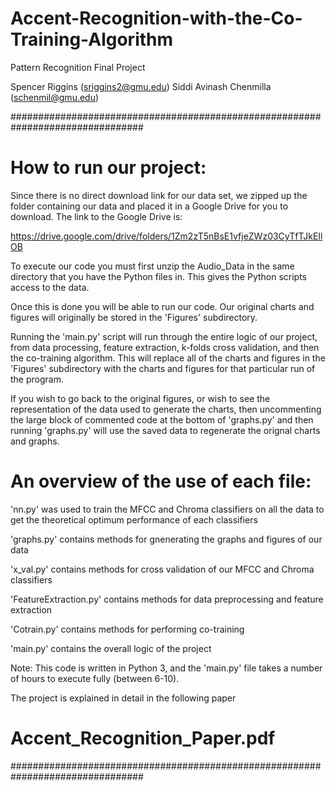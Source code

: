 # Accent-Recognition-with-the-Co-Training-Algorithm
Pattern Recognition Final Project

Spencer Riggins (sriggins2@gmu.edu)
Siddi Avinash Chenmilla (schenmil@gmu.edu)

################################################################################

# How to run our project:

Since there is no direct download link for our data set, we zipped up the folder
containing our data and placed it in a Google Drive for you to download. The
link to the Google Drive is:

https://drive.google.com/drive/folders/1Zm2zT5nBsE1vfjeZWz03CyTfTJkEIlOB

To execute our code you must first unzip the Audio_Data in the same directory that you have
the Python files in. This gives the Python scripts access to the data.

Once this is done you will be able to run our code. Our original charts and
figures will originally be stored in the 'Figures' subdirectory.

Running the 'main.py' script will run through the entire logic of our project,
from data processing, feature extraction, k-folds cross validation, and then the
co-training algorithm. This will replace all of the charts and figures in the
'Figures' subdirectory with the charts and figures for that particular run of the
program.

If you wish to go back to the original figures, or wish to see the representation of
the data used to generate the charts, then uncommenting the large block of commented
code at the bottom of 'graphs.py' and then running 'graphs.py' will use the saved
data to regenerate the orignal charts and graphs.

# An overview of the use of each file:

'nn.py' was used to train the MFCC and Chroma classifiers on all the data to get
the theoretical optimum performance of each classifiers

'graphs.py' contains methods for gnenerating the graphs and figures of our data

'x_val.py' contains methods for cross validation of our MFCC and Chroma classifiers

'FeatureExtraction.py' contains methods for data preprocessing and feature extraction

'Cotrain.py' contains methods for performing co-training

'main.py' contains the overall logic of the project

Note: This code is written in Python 3, and the 'main.py' file takes a number of
hours to execute fully (between 6-10).

The project is explained in detail in the following paper
# Accent_Recognition_Paper.pdf 

################################################################################
